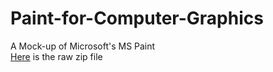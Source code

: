 # Paint-for-Computer-Graphics
A Mock-up of Microsoft's MS Paint  
[Here](https://github.com/SerratedGraph77/Paint-for-Computer-Graphics/blob/main/Computer%20Graphics%20Project.zip) is the raw zip file  
